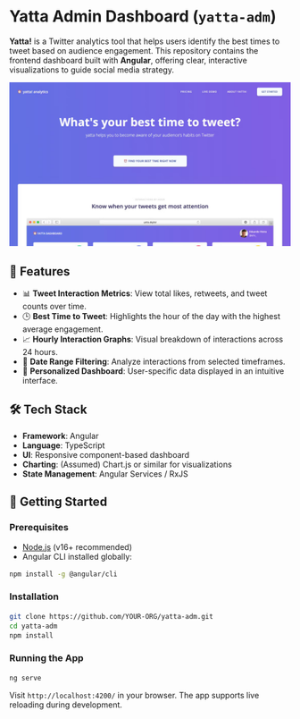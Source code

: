 # Yatta Admin Dashboard (`yatta-adm`)

**Yatta!** is a Twitter analytics tool that helps users identify the best times to tweet based on audience engagement. This repository contains the frontend dashboard built with **Angular**, offering clear, interactive visualizations to guide social media strategy.

![App Screenshots](image1.jpg)

## 🧩 Features

- 📊 **Tweet Interaction Metrics**: View total likes, retweets, and tweet counts over time.
- 🕒 **Best Time to Tweet**: Highlights the hour of the day with the highest average engagement.
- 📈 **Hourly Interaction Graphs**: Visual breakdown of interactions across 24 hours.
- 📅 **Date Range Filtering**: Analyze interactions from selected timeframes.
- 👤 **Personalized Dashboard**: User-specific data displayed in an intuitive interface.

## 🛠️ Tech Stack

- **Framework**: Angular  
- **Language**: TypeScript  
- **UI**: Responsive component-based dashboard  
- **Charting**: (Assumed) Chart.js or similar for visualizations  
- **State Management**: Angular Services / RxJS  

## 🚀 Getting Started

### Prerequisites

- [Node.js](https://nodejs.org/) (v16+ recommended)
- Angular CLI installed globally:

```bash
npm install -g @angular/cli
```

### Installation

```bash
git clone https://github.com/YOUR-ORG/yatta-adm.git
cd yatta-adm
npm install
```

### Running the App

```bash
ng serve
```

Visit `http://localhost:4200/` in your browser. The app supports live reloading during development.
